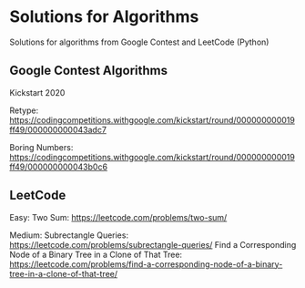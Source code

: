 # Solutions for Algorithms

Solutions for algorithms from Google Contest and LeetCode (Python)

## Google Contest Algorithms

Kickstart 2020

Retype: https://codingcompetitions.withgoogle.com/kickstart/round/000000000019ff49/000000000043adc7

Boring Numbers: https://codingcompetitions.withgoogle.com/kickstart/round/000000000019ff49/000000000043b0c6


## LeetCode

Easy: 
    Two Sum: https://leetcode.com/problems/two-sum/

Medium:
    Subrectangle Queries: https://leetcode.com/problems/subrectangle-queries/
    Find a Corresponding Node of a Binary Tree in a Clone of That Tree: https://leetcode.com/problems/find-a-corresponding-node-of-a-binary-tree-in-a-clone-of-that-tree/
